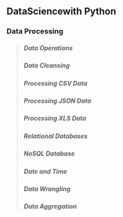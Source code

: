 ## DataSciencewith Python

### Data Processing

  > ##### Data Operations
  > ##### Data Cleansing
  > ##### Processing CSV Data
  > ##### Processing JSON Data
  > ##### Processing XLS Data
  > ##### Relational Databases
  > ##### NoSQL Database
  > ##### Date and Time
  > ##### Data Wrangling
  > ##### Data Aggregation
